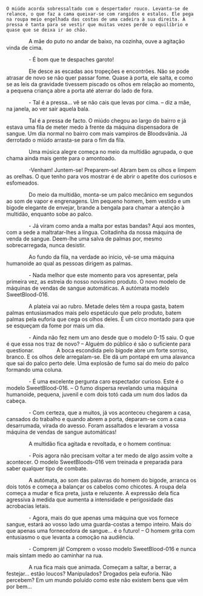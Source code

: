 
	O miúdo acorda sobressaltado com o despertador rouco. Levanta-se de relance, o que faz a cama queixar-se com rangidos e estalos. Ele pega na roupa meio engelhada das costas de uma cadeira à sua direita. A pressa é tanta para se vestir que muitas vezes perde o equilíbrio e quase que se deixa ir ao chão.

               A mãe do puto no andar de baixo, na cozinha, ouve a agitação vinda de cima.

               - É bom que te despaches garoto!

               Ele desce as escadas aos tropeções e encontrões. Não se pode atrasar de novo se não quer passar fome. Quase à porta, ele salta, e como se as leis da gravidade tivessem piscado os olhos em relação ao momento, a pequena criança abre a porta até aterrar do lado de fora.

               - Tal é a pressa… vê se não cais que levas por cima. – diz a mãe, na janela, ao ver sair aquela bala.

               Tal é a pressa de facto. O miúdo chegou ao largo do bairro e já estava uma fila de meter medo à frente da máquina dispensadora de sangue. Um dia normal no bairro com mais vampiros de Bloodsvânia. Já derrotado o miúdo arrasta-se para o fim da fila.

               Uma música alegre começa no meio da multidão agrupada, o que chama ainda mais gente para o amontoado.

               -Venham! Juntem-se! Preparem-se! Abram bem os olhos e limpem as orelhas. O que tenho para vos mostrar é de abrir o apetite dos curiosos e esfomeados.

               Do meio da multidão, monta-se um palco mecânico em segundos ao som de vapor e engrenagens. Um pequeno homem, bem vestido e um bigode elegante de envejar, brande a bengala para chamar a atenção à multidão, enquanto sobe ao palco.

               - Já viram como anda a malta por estas bandas? Aqui aos montes, com a sede a maltratar-lhes a língua. Coitadinha da nossa máquina de venda de sangue. Deem-lhe uma salva de palmas por, mesmo sobrecarregada, nunca desistir.

               Ao fundo da fila, na verdade ao inicio, vê-se uma máquina humanoide ao qual as pessoas dirigem as palmas.

               - Nada melhor que este momento para vos apresentar, pela primeira vez, as estreia do nosso novíssimo produto. O novo modelo de máquinas de vendas de sangue automáticas. A autómata modelo SweetBlood-016.

               A plateia vai ao rubro. Metade deles têm a roupa gasta, batem palmas entusiasmados mais pelo espetáculo que pelo produto, batem palmas pela euforia que cega os olhos deles. É um circo montado para que se esqueçam da fome por mais um dia.

               - Ainda não fez nem um ano desde que o modelo 0-15 saiu. O que é que essa nos traz de novo? – Alguém do público é são o suficiente para questionar.               A boca escondida pelo bigode abre um forte sorriso, branco. E os olhos dele arregalam-se. Ele dá um pontapé em uma alavanca que sai do palco perto dele. Uma explosão de fumo sai do meio do palco formando uma coluna.

               - É uma excelente pergunta caro espectador curioso. Este é o modelo SweetBlood-016. – O fumo dispersa revelando uma máquina humanoide, pequena, juvenil e com dois totó cada um num dos lados da cabeça.

               - Com certeza, que a muitos, já vos aconteceu chegarem a casa, cansados do trabalho e quando abrem a porta, deparam-se com a casa desarrumada, virada do avesso. Foram assaltados e levaram a vossa máquina de vendas de sangue automáticas!

               A multidão fica agitada e revoltada, e o homem continua:

               - Pois agora não precisam voltar a ter medo de algo assim volte a acontecer. O modelo SweetBloods-016 vem treinada e preparada para saber qualquer tipo de combate.

               A autómata, ao som das palavras do homem do bigode, arranca os dois totós e começa a balançar os cabelos como chicotes. A roupa dela começa a mudar e fica preta, justa e reluzente. A expressão dela fica agressiva à medida que aumenta a intensidade e perigosidade das acrobacias letais.

               - Agora, mais do que apenas uma máquina que vos fornece sangue, estará ao vosso lado uma guarda-costas a tempo inteiro. Mais do que apenas uma fornecedora de sangue… é o futuro! – O homem grita com entusiasmo o que levanta a comoção na audiência.

               - Comprem já! Comprem o vosso modelo SweetBlood-016 e nunca mais sintam medo ao caminhar na rua.

               A rua fica mais que animada. Começam a saltar, a berrar, a festejar… estão loucos? Manipulados? Drogados pela euforia. Não percebem? Em um mundo poluído como este não existem bens que vêm por bem…